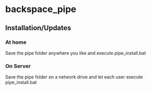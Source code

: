 # backspace_pipe
## Installation/Updates
### At home
Save the pipe folder anywhere you like and execute pipe_install.bat

### On Server
Save the pipe folder on a network drive and let each user execute pipe_install.bat

